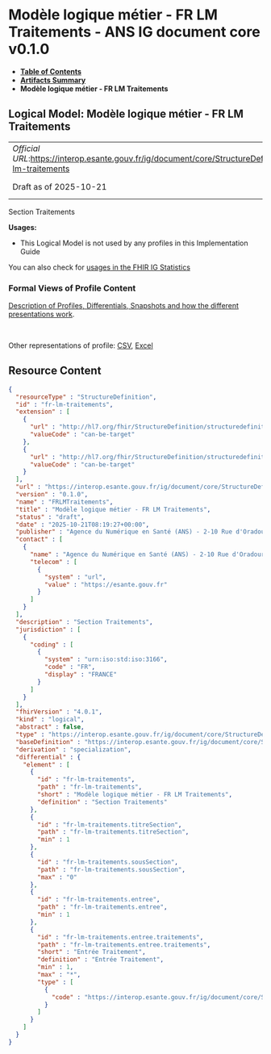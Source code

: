# Modèle logique métier - FR LM Traitements - ANS IG document core v0.1.0

* [**Table of Contents**](toc.md)
* [**Artifacts Summary**](artifacts.md)
* **Modèle logique métier - FR LM Traitements**

## Logical Model: Modèle logique métier - FR LM Traitements 

| | |
| :--- | :--- |
| *Official URL*:https://interop.esante.gouv.fr/ig/document/core/StructureDefinition/fr-lm-traitements | *Version*:0.1.0 |
| Draft as of 2025-10-21 | *Computable Name*:FRLMTraitements |

 
Section Traitements 

**Usages:**

* This Logical Model is not used by any profiles in this Implementation Guide

You can also check for [usages in the FHIR IG Statistics](https://packages2.fhir.org/xig/ans.document.fr.core|current/StructureDefinition/fr-lm-traitements)

### Formal Views of Profile Content

 [Description of Profiles, Differentials, Snapshots and how the different presentations work](http://build.fhir.org/ig/FHIR/ig-guidance/readingIgs.html#structure-definitions). 

 

Other representations of profile: [CSV](StructureDefinition-fr-lm-traitements.csv), [Excel](StructureDefinition-fr-lm-traitements.xlsx) 



## Resource Content

```json
{
  "resourceType" : "StructureDefinition",
  "id" : "fr-lm-traitements",
  "extension" : [
    {
      "url" : "http://hl7.org/fhir/StructureDefinition/structuredefinition-type-characteristics",
      "valueCode" : "can-be-target"
    },
    {
      "url" : "http://hl7.org/fhir/StructureDefinition/structuredefinition-type-characteristics",
      "valueCode" : "can-be-target"
    }
  ],
  "url" : "https://interop.esante.gouv.fr/ig/document/core/StructureDefinition/fr-lm-traitements",
  "version" : "0.1.0",
  "name" : "FRLMTraitements",
  "title" : "Modèle logique métier - FR LM Traitements",
  "status" : "draft",
  "date" : "2025-10-21T08:19:27+00:00",
  "publisher" : "Agence du Numérique en Santé (ANS) - 2-10 Rue d'Oradour-sur-Glane, 75015 Paris",
  "contact" : [
    {
      "name" : "Agence du Numérique en Santé (ANS) - 2-10 Rue d'Oradour-sur-Glane, 75015 Paris",
      "telecom" : [
        {
          "system" : "url",
          "value" : "https://esante.gouv.fr"
        }
      ]
    }
  ],
  "description" : "Section Traitements",
  "jurisdiction" : [
    {
      "coding" : [
        {
          "system" : "urn:iso:std:iso:3166",
          "code" : "FR",
          "display" : "FRANCE"
        }
      ]
    }
  ],
  "fhirVersion" : "4.0.1",
  "kind" : "logical",
  "abstract" : false,
  "type" : "https://interop.esante.gouv.fr/ig/document/core/StructureDefinition/fr-lm-traitements",
  "baseDefinition" : "https://interop.esante.gouv.fr/ig/document/core/StructureDefinition/fr-lm-section",
  "derivation" : "specialization",
  "differential" : {
    "element" : [
      {
        "id" : "fr-lm-traitements",
        "path" : "fr-lm-traitements",
        "short" : "Modèle logique métier - FR LM Traitements",
        "definition" : "Section Traitements"
      },
      {
        "id" : "fr-lm-traitements.titreSection",
        "path" : "fr-lm-traitements.titreSection",
        "min" : 1
      },
      {
        "id" : "fr-lm-traitements.sousSection",
        "path" : "fr-lm-traitements.sousSection",
        "max" : "0"
      },
      {
        "id" : "fr-lm-traitements.entree",
        "path" : "fr-lm-traitements.entree",
        "min" : 1
      },
      {
        "id" : "fr-lm-traitements.entree.traitements",
        "path" : "fr-lm-traitements.entree.traitements",
        "short" : "Entrée Traitement",
        "definition" : "Entrée Traitement",
        "min" : 1,
        "max" : "*",
        "type" : [
          {
            "code" : "https://interop.esante.gouv.fr/ig/document/core/StructureDefinition/fr-lm-traitement"
          }
        ]
      }
    ]
  }
}

```

